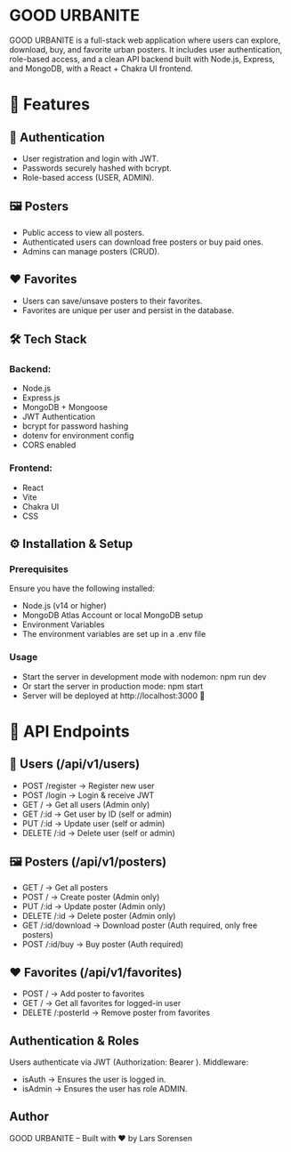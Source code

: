# GOOD URBANITE

GOOD URBANITE is a full-stack web application where users can explore, download, buy, and favorite urban posters.
It includes user authentication, role-based access, and a clean API backend built with Node.js, Express, and MongoDB, with a React + Chakra UI frontend.


# 🚀 Features
## 👤 Authentication
- User registration and login with JWT.
- Passwords securely hashed with bcrypt.
- Role-based access (USER, ADMIN).

## 🖼️ Posters
- Public access to view all posters.
- Authenticated users can download free posters or buy paid ones.
- Admins can manage posters (CRUD).

## ❤️ Favorites
- Users can save/unsave posters to their favorites.
- Favorites are unique per user and persist in the database.

## 🛠️ Tech Stack
### Backend:
- Node.js
- Express.js
- MongoDB + Mongoose
- JWT Authentication
- bcrypt for password hashing
- dotenv for environment config
- CORS enabled

### Frontend:
- React
- Vite
- Chakra UI
- CSS 

## ⚙️ Installation & Setup
### Prerequisites
Ensure you have the following installed:
- Node.js (v14 or higher)
- MongoDB Atlas Account or local MongoDB setup
- Environment Variables
- The environment variables are set up in a .env file

### Usage
- Start the server in development mode with nodemon: npm run dev
- Or start the server in production mode: npm start
- Server will be deployed at http://localhost:3000 🚀
  

# 🔗 API Endpoints

## 👤 Users (/api/v1/users)
- POST /register → Register new user
- POST /login → Login & receive JWT
- GET / → Get all users (Admin only)
- GET /:id → Get user by ID (self or admin)
- PUT /:id → Update user (self or admin)
- DELETE /:id → Delete user (self or admin)

## 🖼️ Posters (/api/v1/posters)
- GET / → Get all posters
- POST / → Create poster (Admin only)
- PUT /:id → Update poster (Admin only)
- DELETE /:id → Delete poster (Admin only)
- GET /:id/download → Download poster (Auth required, only free posters)
- POST /:id/buy → Buy poster (Auth required)

## ❤️ Favorites (/api/v1/favorites)
- POST / → Add poster to favorites
- GET / → Get all favorites for logged-in user
- DELETE /:posterId → Remove poster from favorites

## Authentication & Roles
Users authenticate via JWT (Authorization: Bearer <token>).
Middleware:
- isAuth → Ensures the user is logged in.
- isAdmin → Ensures the user has role ADMIN.

## Author
GOOD URBANITE – Built with ❤️ by Lars Sorensen
